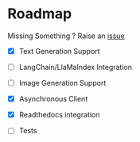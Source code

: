 <!-- ROADMAP -->
# Roadmap

Missing Something ? Raise an [issue](https://github.com/rahuldshetty/horde-client/issues)

- [X] Text Generation Support
- [ ] LangChain/LlaMaIndex Integration
- [ ] Image Generation Support
- [X] Asynchronous Client
- [X] Readthedocs integration
- [ ] Tests

